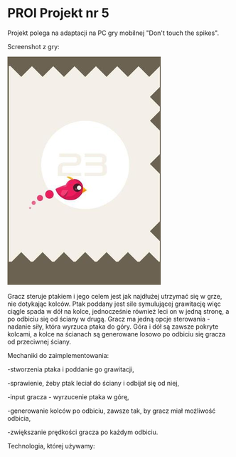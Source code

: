 # PROI Projekt nr 5

Projekt polega na adaptacji na PC gry mobilnej "Don't touch the spikes".

Screenshot z gry:

![Example game looks](./screenshots/example_game1.jpg)

Gracz steruje ptakiem i jego celem jest jak najdłużej utrzymać się w grze, nie dotykając kolców.
Ptak poddany jest sile symulującej grawitację więc ciągle spada w dół na kolce, jednocześnie również leci on w jedną stronę, a po odbiciu się od ściany w drugą. Gracz ma jedną opcje sterowania - nadanie siły, która wyrzuca ptaka do góry.
Góra i dół są zawsze pokryte kolcami, a kolce na ścianach są generowane losowo po odbiciu się gracza od przeciwnej ściany.

Mechaniki do zaimplementowania:

-stworzenia ptaka i poddanie go grawitacji,

-sprawienie, żeby ptak leciał do ściany i odbijał się od niej,

-input gracza - wyrzucenie ptaka w górę,

-generowanie kolców po odbiciu, zawsze tak, by gracz miał możliwość odbicia,

-zwiększanie prędkości gracza po każdym odbiciu.

Technologia, której używamy:

